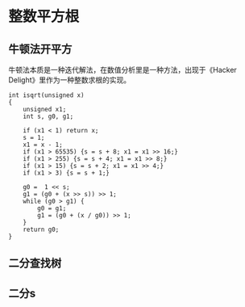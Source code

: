 # 整数平方根

## 牛顿法开平方
牛顿法本质是一种迭代解法，在数值分析里是一种方法，出现于《Hacker Delight》里作为一种整数求根的实现。


    int isqrt(unsigned x)
    {
        unsigned x1;
        int s, g0, g1;

        if (x1 < 1) return x;
        s = 1;
        x1 = x - 1;
        if (x1 > 65535) {s = s + 8; x1 = x1 >> 16;}
        if (x1 > 255) {s = s + 4; x1 = x1 >> 8;}
        if (x1 > 15) {s = s + 2; x1 = x1 >> 4;}
        if (x1 > 3) {s = s + 1;}

        g0 =  1 << s;
        g1 = (g0 + (x >> s)) >> 1;
        while (g0 > g1) {
            g0 = g1;
            g1 = (g0 + (x / g0)) >> 1;
        }
        return g0;
    }
 

## 二分查找树

## 二分s
